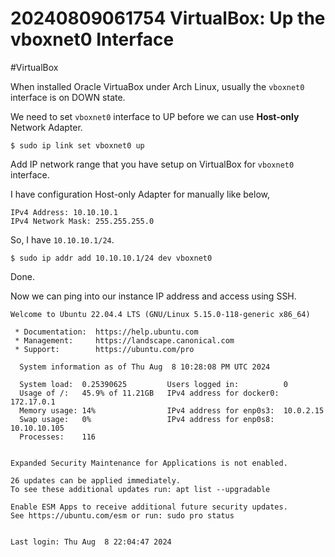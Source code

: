 # 20240809061754 VirtualBox: Up the vboxnet0 Interface

#VirtualBox

When installed Oracle VirtuaBox under Arch Linux, usually the `vboxnet0` interface is on DOWN state.

We need to set `vboxnet0` interface to UP before we can use **Host-only** Network Adapter.

```terminal
$ sudo ip link set vboxnet0 up
```

Add IP network range that you have setup on VirtualBox for `vboxnet0` interface.

I have configuration Host-only Adapter for manually like below,

```
IPv4 Address: 10.10.10.1
IPv4 Network Mask: 255.255.255.0
```

So, I have `10.10.10.1/24`.

```terminal
$ sudo ip addr add 10.10.10.1/24 dev vboxnet0
```

Done.

Now we can ping into our instance IP address and access using SSH.

```
Welcome to Ubuntu 22.04.4 LTS (GNU/Linux 5.15.0-118-generic x86_64)

 * Documentation:  https://help.ubuntu.com
 * Management:     https://landscape.canonical.com
 * Support:        https://ubuntu.com/pro

  System information as of Thu Aug  8 10:28:08 PM UTC 2024

  System load:  0.25390625         Users logged in:          0
  Usage of /:   45.9% of 11.21GB   IPv4 address for docker0: 172.17.0.1
  Memory usage: 14%                IPv4 address for enp0s3:  10.0.2.15
  Swap usage:   0%                 IPv4 address for enp0s8:  10.10.10.105
  Processes:    116


Expanded Security Maintenance for Applications is not enabled.

26 updates can be applied immediately.
To see these additional updates run: apt list --upgradable

Enable ESM Apps to receive additional future security updates.
See https://ubuntu.com/esm or run: sudo pro status


Last login: Thu Aug  8 22:04:47 2024
```


[^1]: https://bbs.archlinux.org/viewtopic.php?id=131711
